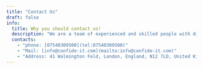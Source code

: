 ```yaml
---
title: "Contact Us"
draft: false
info:
  title: Why you should contact us!
  description: "We are a team of experienced and skilled people with distributions. We are a company standing different from others. We are a privately owned Information and cyber security company. We are the most advanced digital marketing and it company."
  contacts:
    - "phone: [07540309500](tel:07540309500)"
    - "Mail: [info@confide-it.com](mailto:info@confide-it.com)"
    - "Address: 41 Walmington Fold, London, England, N12 7LD, United Kingdom"
---
```

